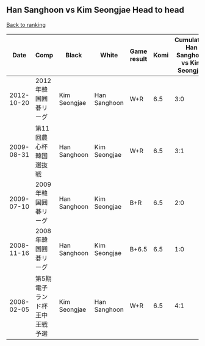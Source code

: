 ## Han Sanghoon vs Kim Seongjae Head to head

[Back to ranking](../../index.md)




| **Date** | **Comp** | **Black** | **White** | **Game result** | **Komi** | **Cumulative Han Sanghoon vs Kim Seongjae** | **Han Sanghoon streak** | **Kim Seongjae streak** | 
| --- | --- | --- | --- | --- | --- | --- | --- | --- |
| 2012-10-20 | 2012年韓国囲碁リーグ | Kim Seongjae | Han Sanghoon | W+R | 6.5 | 3:0 | 3 | 0 | 
| 2009-08-31 | 第11回農心杯韓国選抜戦 | Han Sanghoon | Kim Seongjae | W+R | 6.5 | 3:1 | 0 | 1 | 
| 2009-07-10 | 2009年韓国囲碁リーグ | Han Sanghoon | Kim Seongjae | B+R | 6.5 | 2:0 | 2 | 0 | 
| 2008-11-16 | 2008年韓国囲碁リーグ | Han Sanghoon | Kim Seongjae | B+6.5 | 6.5 | 1:0 | 1 | 0 | 
| 2008-02-05 | 第5期電子ランド杯王中王戦予選 | Kim Seongjae | Han Sanghoon | W+R | 6.5 | 4:1 | 1 | 0 |




